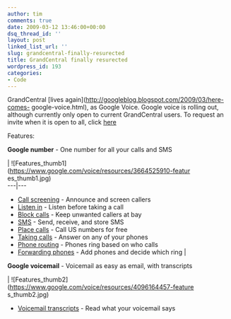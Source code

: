 ```yaml
---
author: tim
comments: true
date: 2009-03-12 13:46:00+00:00
dsq_thread_id: ''
layout: post
linked_list_url: ''
slug: grandcentral-finally-resurected
title: GrandCentral finally resurected
wordpress_id: 193
categories:
- Code
---
```


GrandCentral [lives again](http://googleblog.blogspot.com/2009/03/here-comes-
google-voice.html), as Google Voice.  Google voice is rolling out, although
currently only open to current GrandCentral users.  To request an invite when
it is open to all, click
[here](http://services.google.com/fb/forms/googlevoiceinvite)  
  
Features:  
  
  

**Google number** \- One number for all your calls and SMS

|  ![Features_thumb1](https://www.google.com/voice/resources/3664525910-featur
es_thumb1.jpg)  
---|---  
  
  * [Call screening](https://www.google.com/voice/about#) \- Announce and screen callers 
  * [Listen in](https://www.google.com/voice/about#) \- Listen before taking a call 
  * [Block calls](https://www.google.com/voice/about#) \- Keep unwanted callers at bay 
  * [SMS](https://www.google.com/voice/about#) \- Send, receive, and store SMS 
  * [Place calls](https://www.google.com/voice/about#) \- Call US numbers for free 
  * [Taking calls](https://www.google.com/voice/about#) \- Answer on any of your phones 
  * [Phone routing](https://www.google.com/voice/about#) \- Phones ring based on who calls 
  * [Forwarding phones](https://www.google.com/voice/about#) \- Add phones and decide which ring 
|  
  
  
**Google voicemail** \- Voicemail as easy as email, with transcripts

| ![Features_thumb2](https://www.google.com/voice/resources/4096164457-feature
s_thumb2.jpg)  
  
  * [Voicemail transcripts](https://www.google.com/voice/about#) \- Read what your voicemail says 
  * [Listen to voicemail](https://www.google.com/voice/about#) \- Check online or from your phone 
  * [Notifications](https://www.google.com/voice/about#) \- Receive voicemails via email or SMS 
  * [Personalize greeting](https://www.google.com/voice/about#) \- Vary greetings by caller 
  * [Share voicemail](https://www.google.com/voice/about#) \- Forward or download voicemails 
|  
  
  
**Voice features** \- More cool things you can do with Google Voice

| ![Features_thumb3](https://www.google.com/voice/resources/67413083-features_
thumb3.jpg)  
  
  * [Conference calling](https://www.google.com/voice/about#) \- Join people into a single call 
  * [Call record](https://www.google.com/voice/about#) \- Record calls and store them online 
  * [Call switch](https://www.google.com/voice/about#) \- Switch phones during a call 
  * [Mobile site](https://www.google.com/voice/about#) \- View your inbox from your mobile 
  * [GOOG-411](https://www.google.com/voice/about#) \- Check directory assistance 
  * [Manage groups](https://www.google.com/voice/about#) \- Set preferences by group 

